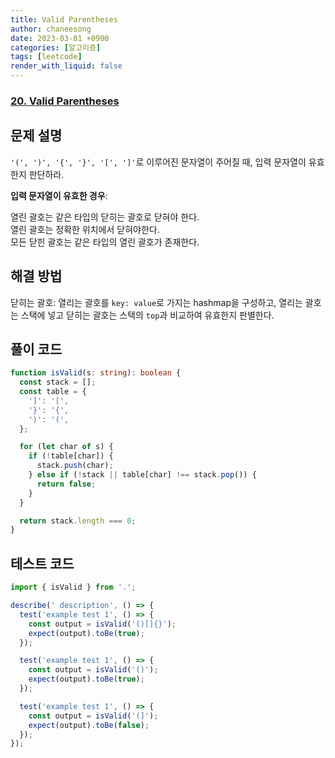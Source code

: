 ```yaml
---
title: Valid Parentheses
author: chaneesong
date: 2023-03-01 +0900
categories: [알고리즘]
tags: [leetcode]
render_with_liquid: false
---
```


### [20. Valid Parentheses](https://leetcode.com/problems/valid-parentheses/description/)

## 문제 설명

`'(', ')', '{', '}', '[', ']'`로 이루어진 문자열이 주어질 때, 입력 문자열이 유효한지 판단하라.

**입력 문자열이 유효한 경우**:

열린 괄호는 같은 타입의 닫히는 괄호로 닫혀야 한다.  
열린 괄호는 정확한 위치에서 닫혀야한다.  
모든 닫힌 괄호는 같은 타입의 열린 괄호가 존재한다.

## 해결 방법

닫히는 괄호: 열리는 괄호를 `key: value`로 가지는 hashmap을 구성하고, 열리는 괄호는 스택에 넣고 닫히는 괄호는 스택의 `top`과 비교하여 유효한지 판별한다.

## 풀이 코드

```typescript
function isValid(s: string): boolean {
  const stack = [];
  const table = {
    ']': '[',
    '}': '{',
    ')': '(',
  };

  for (let char of s) {
    if (!table[char]) {
      stack.push(char);
    } else if (!stack || table[char] !== stack.pop()) {
      return false;
    }
  }

  return stack.length === 0;
}
```

## 테스트 코드

```typescript
import { isValid } from '.';

describe(' description', () => {
  test('example test 1', () => {
    const output = isValid('()[]{}');
    expect(output).toBe(true);
  });

  test('example test 1', () => {
    const output = isValid('()');
    expect(output).toBe(true);
  });

  test('example test 1', () => {
    const output = isValid('(]');
    expect(output).toBe(false);
  });
});
```
